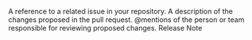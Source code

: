 A reference to a related issue in your repository.
A description of the changes proposed in the pull request.
@mentions of the person or team responsible for reviewing proposed changes.
Release Note
